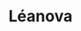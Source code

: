 ---
title: Léanova
member_url: https://www.leanova.fr/
geographies: ["France"]
based: ["France"]
ig: ["interest group"] 
services: ["services provided"] 
tags: ["members"]
categories: ["Booksellers / retailers / content portals"]
summary: "a Culture and Education kiosk featuring EPUB 3 publications."
press:
active: true
layout: post
showReadTime: false
showDate: false
permalink: ""
date: 
featureImage: "http://www.leanova.fr/wp-content/uploads/2019/02/new.logo-blanc-1.png"
--- 